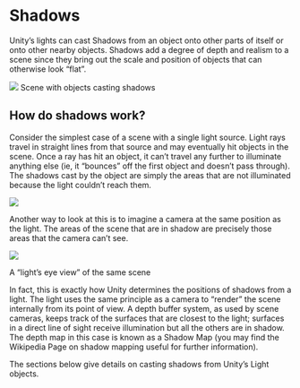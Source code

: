 # Shadows
Unity’s lights can cast Shadows from an object onto other parts of itself or onto other nearby objects. Shadows add a degree of depth and realism to a scene since they bring out the scale and position of objects that can otherwise look “flat”.


![](https://docs.unity3d.com/uploads/Main/ShadowIntro.png)
Scene with objects casting shadows

## How do shadows work?

Consider the simplest case of a scene with a single light source. Light rays travel in straight lines from that source and may eventually hit objects in the scene. Once a ray has hit an object, it can’t travel any further to illuminate anything else (ie, it “bounces” off the first object and doesn’t pass through). The shadows cast by the object are simply the areas that are not illuminated because the light couldn’t reach them.

![](https://docs.unity3d.com/uploads/Main/ShadowMapIntro.svg)

Another way to look at this is to imagine a camera at the same position as the light. The areas of the scene that are in shadow are precisely those areas that the camera can’t see.

![](https://docs.unity3d.com/uploads/Main/ShadowLightsEyeView.svg)

A “light’s eye view” of the same scene

In fact, this is exactly how Unity determines the positions of shadows from a light. The light uses the same principle as a camera to “render” the scene internally from its point of view. A depth buffer system, as used by scene cameras, keeps track of the surfaces that are closest to the light; surfaces in a direct line of sight receive illumination but all the others are in shadow. The depth map in this case is known as a Shadow Map (you may find the Wikipedia Page on shadow mapping useful for further information).

The sections below give details on casting shadows from Unity’s Light objects.
